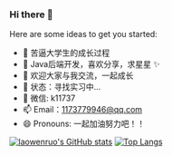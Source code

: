 ### Hi there 👋


Here are some ideas to get you started:

- 🔭 苦逼大学生的成长过程
- 🌱 Java后端开发，喜欢分享，求星星 ✨
- 👯 欢迎大家与我交流，一起成长
- 🤔 状态：寻找实习中...
- 💬 微信: k11737
- 📫 Email：1173779946@qq.com
- 😄 Pronouns: 一起加油努力吧！！

[![laowenruo's GitHub stats](https://github-readme-stats.vercel.app/api?username=laowenruo&show_icons=true&theme=dracula)](https://github.com/laowenruo/)
[![Top Langs](https://github-readme-stats.vercel.app/api/top-langs/?username=laowenruo)](https://github.com/laowenruo)
